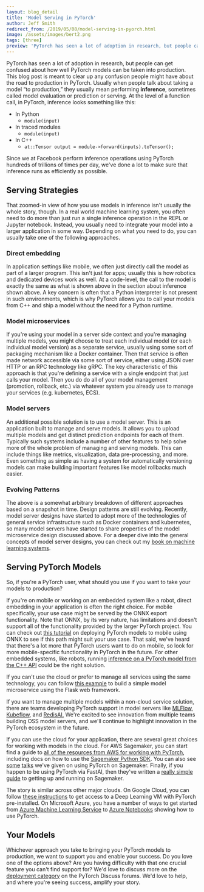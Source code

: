 ```yaml
---
layout: blog_detail
title: 'Model Serving in PyTorch'
author: Jeff Smith
redirect_from: /2019/05/08/model-serving-in-pyorch.html
image: /assets/images/bert2.png
tags: [three]
preview: 'PyTorch has seen a lot of adoption in research, but people can get confused about how well PyTorch models can be taken into production. This blog post is meant to clear up any confusion people might have about the road to production in PyTorch. Usually when people talk about taking a model “to production,” they usually mean performing **inference**, sometimes called model evaluation or prediction or serving. At the level of a function call, in PyTorch, inference looks something like this:'
---
```


PyTorch has seen a lot of adoption in research, but people can get confused about how well PyTorch models can be taken into production. This blog post is meant to clear up any confusion people might have about the road to production in PyTorch.
Usually when people talk about taking a model “to production,” they usually mean performing **inference**, sometimes called model evaluation or prediction or serving. At the level of a function call, in PyTorch, inference looks something like this:

* In Python
    * `module(input)`
* In traced modules
    * `module(input)`
* In C++
    * `at::Tensor output = module->forward(inputs).toTensor();`

Since we at Facebook perform inference operations using PyTorch hundreds of trillions of times per day, we've done a lot to make sure that inference runs as efficiently as possible.

## Serving Strategies

That zoomed-in view of how you use models in inference isn't usually the whole story, though. In a real world machine learning system, you often need to do more than just run a single inference operation in the REPL or Jupyter notebook. Instead, you usually need to integrate your model into a larger application in some way. Depending on what you need to do, you can usually take one of the following approaches.

### Direct embedding

In application settings like mobile, we often just directly call the model as part of a larger program. This isn't just for apps; usually this is how robotics and dedicated devices work as well. At a code-level, the call to the model is exactly the same as what is shown above in the section about inference shown above. A key concern is often that a Python interpreter is not present in such environments, which is why PyTorch allows you to call your models from C++ and ship a model without the need for a Python runtime.

### Model microservices

If you're using your model in a server side context and you're managing multiple models, you might choose to treat each individual model (or each individual model version) as a separate service, usually using some sort of packaging mechanism like a Docker container. Then that service is often made network accessible via some sort of service, either using JSON over HTTP or an RPC technology like gRPC. The key characteristic of this approach is that you're defining a service with a single endpoint that just calls your model. Then you do do all of your model management (promotion, rollback, etc.) via whatever system you already use to manage your services (e.g. kubernetes, ECS).

### Model servers

An additional possible solution is to use a model server. This is an application built to manage and serve models. It allows you to upload multiple models and get distinct prediction endpoints for each of them. Typically such systems include a number of other features to help solve more of the whole problem of managing and serving models. This can include things like metrics, visualization, data pre-processing, and more. Even something as simple as having a system for automatically versioning models can make building important features like model rollbacks much easier.

### Evolving Patterns

The above is a somewhat arbitrary breakdown of different approaches based on a snapshot in time. Design patterns are still evolving. Recently, model server designs have started to adopt more of the technologies of general service infrastructure such as Docker containers and kubernetes, so many model servers have started to share properties of the model microservice design discussed above. For a deeper dive into the general concepts of model server designs, you can check out my [book on machine learning systems](https://www.manning.com/books/machine-learning-systems).

## Serving PyTorch Models

So, if you're a PyTorch user, what should you use if you want to take your models to production?

If you're on mobile or working on an embedded system like a robot, direct embedding in your application is often the right choice.
For mobile specifically, your use case might be served by the ONNX export functionality.
Note that ONNX, by its very nature, has limitations and doesn't support all of the functionality provided by the larger PyTorch project.
You can check out [this tutorial](https://pytorch.org/tutorials/advanced/super_resolution_with_caffe2.html) on deploying PyTorch models to mobile using ONNX to see if this path might suit your use case.
That said, we've heard that there's a lot more that PyTorch users want to do on mobile, so look for more mobile-specific functionality in PyTorch in the future.
For other embedded systems, like robots, running [inference on a PyTorch model from the C++ API](https://pytorch.org/tutorials/advanced/cpp_export.html) could be the right solution.

If you can't use the cloud or prefer to manage all services using the same technology, you can follow [this example](https://medium.com/datadriveninvestor/deploy-your-pytorch-model-to-production-f69460192217) to build a simple model microservice using the Flask web framework.

If you want to manage multiple models within a non-cloud service solution, there are teams developing PyTorch support in model servers like [MLFlow](https://mlflow.org/), [Kubeflow](https://www.kubeflow.org/), and [RedisAI.](https://oss.redislabs.com/redisai/) We're excited to see innovation from multiple teams building OSS model servers, and we'll continue to highlight innovation in the PyTorch ecosystem in the future.

If you can use the cloud for your application, there are several great choices for working with models in the cloud. For AWS Sagemaker, you can start find a guide to [all of the resources from AWS for working with PyTorch](https://docs.aws.amazon.com/sagemaker/latest/dg/pytorch.html), including docs on how to use the [Sagemaker Python SDK](https://sagemaker.readthedocs.io/en/stable/using_pytorch.html). You can also see [some](https://youtu.be/5h1Ot2dPi2E) [talks](https://youtu.be/qc5ZikKw9_w) we've given on using PyTorch on Sagemaker. Finally, if you happen to be using PyTorch via FastAI, then they've written a [really simple guide](https://course.fast.ai/deployment_amzn_sagemaker.html) to getting up and running on Sagemaker.

The story is similar across other major clouds. On Google Cloud, you can follow [these instructions](https://cloud.google.com/deep-learning-vm/docs/pytorch_start_instance) to get access to a Deep Learning VM with PyTorch pre-installed. On Microsoft Azure, you have a number of ways to get started from [Azure Machine Learning Service](https://azure.microsoft.com/en-us/services/machine-learning-service/) to [Azure Notebooks](https://notebooks.azure.com/pytorch/projects/tutorials) showing how to use PyTorch.

## Your Models

Whichever approach you take to bringing your PyTorch models to production, we want to support you and enable your success. Do you love one of the options above? Are you having difficulty with that one crucial feature you can't find support for? We'd love to discuss more on the [deployment category](https://discuss.pytorch.org/c/deployment) on the PyTorch Discuss forums. We'd love to help, and where you're seeing success, amplify your story.
